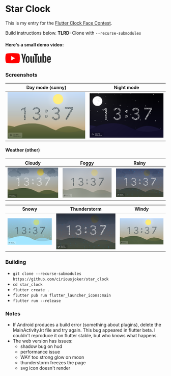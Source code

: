 # Star Clock

This is my entry for the [Flutter Clock Face Contest](https://flutter.dev/clock).

Build instructions below.
**TLRD:** Clone with `--recurse-submodules`

#### Here's a small demo video:
<a href='https://www.youtube.com/watch?v=ZuHLtdbaXqc'><img alt='Get it on the Chrome Webstore' src='star_clock/third_party/youtube-logo/yt_logo_rgb_light.png' height="32px"/></a>

### Screenshots

| Day mode (sunny)                   | Night mode                        |
| ---------------------------------- | --------------------------------- |
| ![Sunny](./screenshots/sunny.png) | ![Night](./screenshots/night.png) |

#### Weather (other)

| Cloudy                              | Foggy                             | Rainy                             |
| ----------------------------------- | --------------------------------- | --------------------------------- |
| ![Cloudy](./screenshots/cloudy.png) | ![Foggy](./screenshots/foggy.png) | ![Rainy](./screenshots/rainy.png) |

| Snowy                             | Thunderstorm                                    | Windy                             |
| --------------------------------- | ----------------------------------------------- | --------------------------------- |
| ![Snowy](./screenshots/snowy.png) | ![Thunderstorm](./screenshots/thunderstorm.png) | ![Windy](./screenshots/windy.png) |

### Building

-   `git clone --recurse-submodules https://github.com/ciriousjoker/star_clock`
-   `cd star_clock`
-   `flutter create .`
-   `flutter pub run flutter_launcher_icons:main`
-   `flutter run --release`

### Notes

-   If Android produces a build error (something about plugins), delete the MainActivity.kt file and try again. This bug appeared in flutter beta. I couldn't reproduce it on flutter stable, but who knows what happens.
-   The web version has issues:
    -   shadow bug on hud
    -   performance issue
    -   WAY too strong glow on moon
    -   thunderstorm freezes the page
    -   svg icon doesn't render
